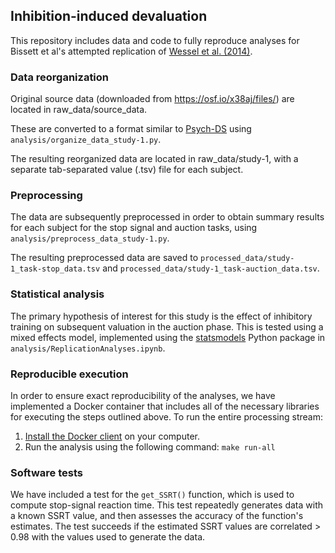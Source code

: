 ## Inhibition-induced devaluation

This repository includes data and code to fully reproduce analyses for Bissett et al's attempted replication of [Wessel et al. (2014)](https://pubmed.ncbi.nlm.nih.gov/25313953/).


### Data reorganization

Original source data (downloaded from https://osf.io/x38aj/files/) are located in raw_data/source_data.

These are converted to a format similar to [Psych-DS](https://psych-ds.github.io/) using ```analysis/organize_data_study-1.py```.

The resulting reorganized data are located in raw_data/study-1, with a separate tab-separated value (.tsv) file for each subject.

### Preprocessing

The data are subsequently preprocessed in order to obtain summary results for each subject for the stop signal and auction tasks, using ```analysis/preprocess_data_study-1.py```.

The resulting preprocessed data are saved to ```processed_data/study-1_task-stop_data.tsv``` and ```processed_data/study-1_task-auction_data.tsv```.

### Statistical analysis

The primary hypothesis of interest for this study is the effect of inhibitory training on subsequent valuation in the auction phase.  This is tested using a mixed effects model, implemented using the [statsmodels](https://www.statsmodels.org/stable/index.html) Python package in ```analysis/ReplicationAnalyses.ipynb```.



### Reproducible execution

In order to ensure exact reproducibility of the analyses, we have implemented a Docker container that includes all of the necessary libraries for executing the steps outlined above.  To run the entire processing stream:

1. [Install the Docker client](https://docs.docker.com/get-docker/) on your computer.
2. Run the analysis using the following command: ```make run-all```


### Software tests

We have included a test for the ```get_SSRT()``` function, which is used to compute stop-signal reaction time.  This test repeatedly generates data with a known SSRT value, and then assesses the accuracy of the function's estimates.  The test succeeds if the estimated SSRT values are correlated > 0.98 with the values used to generate the data.